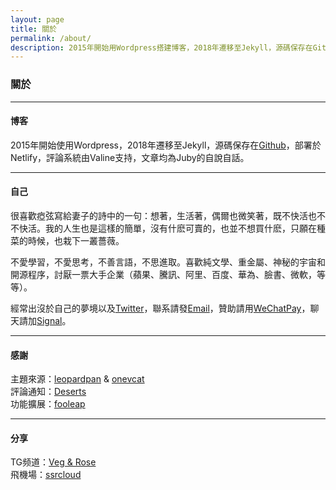 ```yaml
---
layout: page 
title: 關於
permalink: /about/
description: 2015年開始用Wordpress搭建博客，2018年遷移至Jekyll，源碼保存在Github，部署於Netlify，評論系統由Valine支持，文章均為Juby的自說自話。
---
```


### 關於

------------------

#### 博客

2015年開始使用Wordpress，2018年遷移至Jekyll，源碼保存在[Github](https://github.com/jubyshu/nagisaao)，部署於Netlify，評論系統由Valine支持，文章均為Juby的自說自話。

-------------------

#### 自己

很喜歡瘂弦寫給妻子的詩中的一句：想著，生活著，偶爾也微笑著，既不快活也不不快活。我的人生也是這樣的簡單，沒有什麽可賣的，也並不想買什麽，只願在種菜的時候，也栽下一叢薔薇。

不愛學習，不愛思考，不善言語，不思進取。喜歡純文學、重金屬、神秘的宇宙和開源程序，討厭一票大手企業（蘋果、騰訊、阿里、百度、華為、臉書、微軟，等等）。

經常出沒於自己的夢境以及[Twitter](https://twitter.com/jubyshu)，聯系請發[Email](mailto:hbt5aggwr@relay.firefox.com)，贊助請用[WeChatPay](/images/wechat_pay.png)，聊天請加[Signal](https://bit.ly/3rMIP6f)。

-------------------

#### 感謝

主題來源：[leopardpan](https://github.com/leopardpan/leopardpan.github.io/) & [onevcat](https://github.com/onevcat/vno-jekyll)  
評論通知：[Deserts](https://deserts.io/valine-admin-document/)  
功能擴展：[fooleap](https://blog.fooleap.org/)

-------------------

#### 分享

TG频道：[Veg & Rose](https://t.me/vegrose)   
飛機場：[ssrcloud](https://ntt-co-jp.club/auth/register?code=gbHM)
